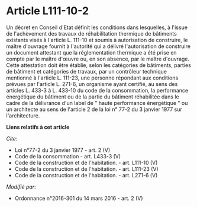 # Article L111-10-2

Un décret en Conseil d'Etat définit les conditions dans lesquelles, à l'issue de l'achèvement des travaux de réhabilitation
thermique de bâtiments existants visés à l'article L. 111-10 et soumis à autorisation de construire, le maître d'ouvrage
fournit à l'autorité qui a délivré l'autorisation de construire un document attestant que la réglementation thermique a été
prise en compte par le maître d'œuvre ou, en son absence, par le maître d'ouvrage. Cette attestation doit être établie, selon
les catégories de bâtiments, parties de bâtiment et catégories de travaux, par un contrôleur technique mentionné à l'article
L. 111-23, une personne répondant aux conditions prévues par l'article L. 271-6, un organisme ayant certifié, au sens des
articles L. 433-3 à L. 433-10 du code de la consommation, la performance énergétique du bâtiment ou de la partie du bâtiment
réhabilitée dans le cadre de la délivrance d'un label de " haute performance énergétique " ou un architecte au sens de
l'article 2 de la loi n° 77-2 du 3 janvier 1977 sur l'architecture.

**Liens relatifs à cet article**

_Cite_:

  - Loi n°77-2 du 3 janvier 1977 - art. 2 (V)
  - Code de la consommation - art. L433-3 (V)
  - Code de la construction et de l'habitation. - art. L111-10 (V)
  - Code de la construction et de l'habitation. - art. L111-23 (V)
  - Code de la construction et de l'habitation. - art. L271-6 (V)

_Modifié par_:

  - Ordonnance n°2016-301 du 14 mars 2016 - art. 2 (V)
